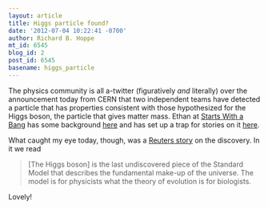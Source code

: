 ```yaml
---
layout: article
title: Higgs particle found?
date: '2012-07-04 10:22:41 -0700'
author: Richard B. Hoppe
mt_id: 6545
blog_id: 2
post_id: 6545
basename: higgs_particle
---
```

The physics community is all a-twitter (figuratively _and_ literally) over the announcement today from CERN that two independent teams have detected a particle that has properties consistent with those hypothesized for the Higgs boson, the particle that gives matter mass. Ethan at [Starts With a Bang](http://scienceblogs.com/startswithabang/) has some background [here](http://scienceblogs.com/startswithabang/2012/07/03/the-biggest-firework-of-them-all-the-higgs/) and has set up a trap for stories on it [here](http://trap.it/#!traps/id/11a80242-6298-4e24-bae6-80e383cb92e8).

What caught my eye today, though, was a [Reuters story](http://www.reuters.com/article/2012/07/04/us-science-higgs-idUSBRE86008K20120704) on the discovery. In it we read

> \[The Higgs boson\] is the last undiscovered piece of the Standard Model that describes the fundamental make-up of the universe. The model is for physicists what the theory of evolution is for biologists.

Lovely!
